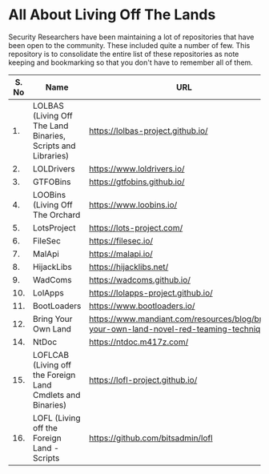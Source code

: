 # All About Living Off The Lands 

Security Researchers have been maintaining a lot of repositories that have been open to the community. These included quite a number of few. This repository is to consolidate the entire list of these repositories as note keeping and bookmarking so that you don't have to remember all of them. 

| S. No | Name | URL | 
| ----- | ----- | ----- | 
| 1.   | LOLBAS (Living Off The Land Binaries, Scripts and Libraries) | https://lolbas-project.github.io/ |
| 2.  | LOLDrivers  | https://www.loldrivers.io/ | 
| 3.  | GTFOBins  | https://gtfobins.github.io/ | 
| 4.  | LOOBins (Living Off The Orchard | https://www.loobins.io/ |
| 5.  | LotsProject | https://lots-project.com/ | 
| 6.  | FileSec  | https://filesec.io/ | 
| 7.  | MalApi   | https://malapi.io/ | 
| 8.  | HijackLibs  | https://hijacklibs.net/  | 
| 9.  | WadComs  | https://wadcoms.github.io/  | 
| 10.  | LolApps  | https://lolapps-project.github.io/  | 
| 11.  | BootLoaders  | https://www.bootloaders.io/ | 
| 12.  | Bring Your Own Land  | https://www.mandiant.com/resources/blog/bring-your-own-land-novel-red-teaming-technique  | 
| 14.  | NtDoc  | https://ntdoc.m417z.com/  | 
| 15.  | LOFLCAB (Living off the Foreign Land Cmdlets and Binaries) | https://lofl-project.github.io/ |
| 16.  | LOFL (Living off the Foreign Land - Scripts |  https://github.com/bitsadmin/lofl  |

